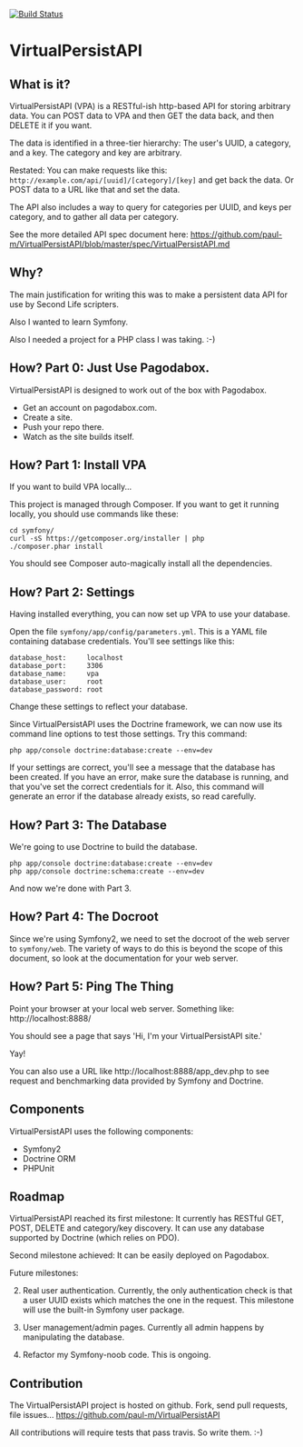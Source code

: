 [![Build Status](https://travis-ci.org/paul-m/VirtualPersistAPI.png)](https://travis-ci.org/paul-m/VirtualPersistAPI)

VirtualPersistAPI
=================

What is it?
-----------

VirtualPersistAPI (VPA) is a RESTful-ish http-based API for storing arbitrary data. You can POST data to VPA and then GET the data back, and then DELETE it if you want.

The data is identified in a three-tier hierarchy: The user's UUID, a category, and a key. The category and key are arbitrary.

Restated: You can make requests like this: `http://example.com/api/[uuid]/[category]/[key]` and get back the data. Or POST data to a URL like that and set the data.

The API also includes a way to query for categories per UUID, and keys per category, and to gather all data per category.

See the more detailed API spec document here: https://github.com/paul-m/VirtualPersistAPI/blob/master/spec/VirtualPersistAPI.md

Why?
----

The main justification for writing this was to make a persistent data API for use by Second Life scripters.

Also I wanted to learn Symfony.

Also I needed a project for a PHP class I was taking. :-)

How? Part 0: Just Use Pagodabox.
---

VirtualPersistAPI is designed to work out of the box with Pagodabox.

- Get an account on pagodabox.com.
- Create a site.
- Push your repo there.
- Watch as the site builds itself.

How? Part 1: Install VPA
---

If you want to build VPA locally...

This project is managed through Composer. If you want to get it running locally, you should use commands like these:

	cd symfony/
	curl -sS https://getcomposer.org/installer | php
	./composer.phar install

You should see Composer auto-magically install all the dependencies.

How? Part 2: Settings
---

Having installed everything, you can now set up VPA to use your database.

Open the file `symfony/app/config/parameters.yml`. This is a YAML file containing database credentials. You'll see settings like this:

	database_host:     localhost
	database_port:     3306
	database_name:     vpa
	database_user:     root
	database_password: root

Change these settings to reflect your database.

Since VirtualPersistAPI uses the Doctrine framework, we can now use its command line options to test those settings. Try this command:

	php app/console doctrine:database:create --env=dev

If your settings are correct, you'll see a message that the database has been created. If you have an error, make sure the database is running, and that you've set the correct credentials for it. Also, this command will generate an error if the database already exists, so read carefully.

How? Part 3: The Database
---

We're going to use Doctrine to build the database.

	php app/console doctrine:database:create --env=dev
	php app/console doctrine:schema:create --env=dev

And now we're done with Part 3.

How? Part 4: The Docroot
---

Since we're using Symfony2, we need to set the docroot of the web server to `symfony/web`. The variety of ways to do this is beyond the scope of this document, so look at the documentation for your web server.

How? Part 5: Ping The Thing
---

Point your browser at your local web server. Something like: http://localhost:8888/

You should see a page that says 'Hi, I'm your VirtualPersistAPI site.'

Yay!

You can also use a URL like http://localhost:8888/app_dev.php to see request and benchmarking data provided by Symfony and Doctrine.


Components
----------

VirtualPersistAPI uses the following components:

- Symfony2
- Doctrine ORM
- PHPUnit

Roadmap
-------

VirtualPersistAPI reached its first milestone: It currently has RESTful GET, POST, DELETE and category/key discovery. It can use any database supported by Doctrine (which relies on PDO).

Second milestone achieved: It can be easily deployed on Pagodabox.

Future milestones:

2. Real user authentication. Currently, the only authentication check is that a user UUID exists which matches the one in the request. This milestone will use the built-in Symfony user package.

3. User management/admin pages. Currently all admin happens by manipulating the database.

4. Refactor my Symfony-noob code. This is ongoing.

Contribution
------------

The VirtualPersistAPI project is hosted on github. Fork, send pull requests, file issues... https://github.com/paul-m/VirtualPersistAPI

All contributions will require tests that pass travis. So write them. :-)
